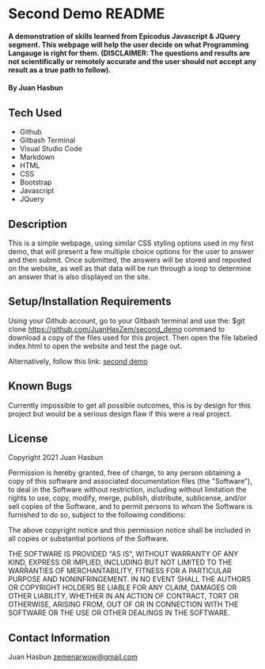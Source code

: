 # Second Demo README

#### A demonstration of skills learned from Epicodus Javascript & JQuery segment. This webpage will help the user decide on what Programming Langauge is right for them. (DISCLAIMER: The questions and results are not scientifically or remotely accurate and the user should not accept any result as a true path to follow).

#### By Juan Hasbun

## Tech Used

* Github
* Gitbash Terminal
* Visual Studio Code
* Markdown
* HTML
* CSS
* Bootstrap
* Javascript
* JQuery

## Description

This is a simple webpage, using similar CSS styling options used in my first demo, that will present a few multiple choice options for the user to answer and then submit. Once submitted, the answers will be stored and reposted on the website, as well as that data will be run through a loop to determine an answer that is also displayed on the site.

## Setup/Installation Requirements

Using your Github account, go to your Gitbash terminal and use the: $git clone https://github.com/JuanHasZem/second_demo  command to download a copy of the files used for this project. Then open the file labeled index.html to open the website and test the page out.

Alternatively, follow this link: [second demo](https://github.com/JuanHasZem/second_demo)

## Known Bugs

Currently impossible to get all possible outcomes, this is by design for this project but would be a serious design flaw if this were a real project.

## License

Copyright 2021 Juan Hasbun

Permission is hereby granted, free of charge, to any person obtaining a copy of this software and associated documentation files (the "Software"), to deal in the Software without restriction, including without limitation the rights to use, copy, modify, merge, publish, distribute, sublicense, and/or sell copies of the Software, and to permit persons to whom the Software is furnished to do so, subject to the following conditions:

The above copyright notice and this permission notice shall be included in all copies or substantial portions of the Software.

THE SOFTWARE IS PROVIDED "AS IS", WITHOUT WARRANTY OF ANY KIND, EXPRESS OR IMPLIED, INCLUDING BUT NOT LIMITED TO THE WARRANTIES OF MERCHANTABILITY, FITNESS FOR A PARTICULAR PURPOSE AND NONINFRINGEMENT. IN NO EVENT SHALL THE AUTHORS OR COPYRIGHT HOLDERS BE LIABLE FOR ANY CLAIM, DAMAGES OR OTHER LIABILITY, WHETHER IN AN ACTION OF CONTRACT, TORT OR OTHERWISE, ARISING FROM, OUT OF OR IN CONNECTION WITH THE SOFTWARE OR THE USE OR OTHER DEALINGS IN THE SOFTWARE.

## Contact Information

Juan Hasbun [zemenarwow@gmail.com](zemenarwow@gmail.com)